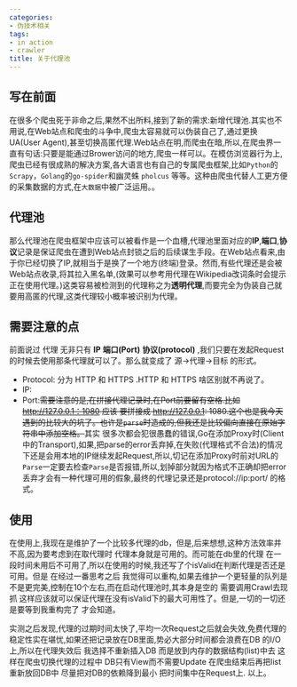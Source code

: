 ```yaml
---
categories:
- 伪技术相关
tags:
- in action
- crawler
title: 关于代理池
---
```


## 写在前面
在很多个爬虫死于非命之后,果然不出所料,接到了新的需求:新增代理池.其实也不用说,在Web站点和爬虫的斗争中,爬虫太容易就可以伪装自己了,通过更换UA(User Agent),甚至切换高匿代理.Web站点在明,而爬虫在暗,所以,在爬虫界一直有句话:只要是能通过Brower访问的地方,爬虫一样可以。在模仿浏览器行为上,爬虫已经有很成熟的解决方案,各大语言也有自己的专属爬虫框架,比如`Python`的`Scrapy`，`Golang`的`go-spider`和幽灵蛛  `pholcus` 等等。这种由爬虫代替人工更方便的采集数据的方式,在`大数据`中被广泛运用。。

## 代理池
那么代理池在爬虫框架中应该可以被看作是一个血槽,代理池里面对应的**IP**,**端口**,**协议**记录是保证爬虫在遭到Web站点封锁之后的后续谋生手段。在Web站点看来,由于你已经切换了IP,就相当于是换了一个地方(终端)登录。然而,有些代理还是会被Web站点收录,将其拉入黑名单,(效果可以参考用代理在Wikipedia改词条时会提示正在使用代理。)这类容易被检测到的代理称之为**透明代理**,而要完全为伪装自己就要用高匿的代理,这类代理较小概率被识别为代理。

## 需要注意的点

前面说过 代理 无非只有 **IP** **端口(Port)** **协议(protocol)** ,我们只要在发起Request的时候去使用那条代理就可以了。那么就变成了 源->代理->目标 的形式。

* Protocol: 分为 HTTP 和 HTTPS .HTTP 和 HTTPS 啥区别就不再说了。
* IP:
* Port:<del>需要注意的是,在拼接代理记录时,在Port前要留有空格.比如 http://127.0.0.1：1080 应该 要拼接成 http://127.0.0.1: 1080.这个也是我今天遇到的比较大的坑了。也许是`parse`时造成的,但我还是比较偏向直接在原始字符串中添加空格。</del>其实 很多次都会犯很愚蠢的错误,Go在添加Proxy时(Client中的Transport),如果,把parse的error丢弃掉,在失败(代理格式不合法)的情况下还是会用本地的IP继续发起Request,所以,切记在添加Proxy时前对URL的`Parse`一定要去检查`Parse`是否报错,所以,划掉部分就因为格式不正确却把error丢弃才会有一种代理可用的假象,最终的代理记录还是protocol://ip:port/ 的格式。

## 使用

在使用上,我现在是维护了一个比较多代理的db，但是,后来想想,这种方法效率并不高,因为要考虑到在取代理时 代理本身就是可用的。而可能在db里的代理 在一段时间未用后不可用了,所以在使用的时候,我还写了个isValid在判断代理是否还是可用。但是 在经过一番思考之后 我觉得可以重构,如果去维护一个更轻量的队列是不是更完美,控制在10个左右,而在启动代理池时,其本身是空的 需要调用Crawl去现抓 这样应该就可以保证代理在没有isValid下的最大可用性了。但是,一切的一切还是要等到我重构完了 才会知道。

实测之后发现,代理的过期时间太快了,平均一次Request之后就会失效,免费代理的稳定性实在堪忧,如果还把记录放在DB里面,势必大部分时间都会浪费在DB 的I/O上,所以在代理失效后 我选择不重新插入DB 而是放到内存的数据结构(list)中去 这样在爬虫切换代理的过程中 DB只有View而不需要Update 在爬虫结束后再把list重新放回DB中 尽量把对DB的依赖降到最小 把时间集中在Request上.
以上。
